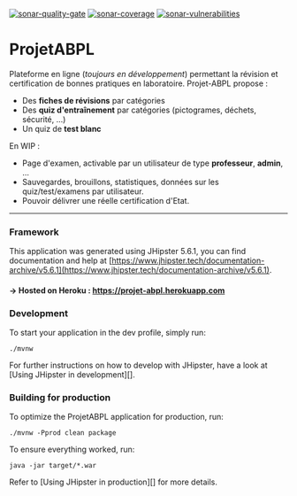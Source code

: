 [![sonar-quality-gate][sonar-quality-gate]][sonar-url] [![sonar-coverage][sonar-coverage]][sonar-url] [![sonar-vulnerabilities][sonar-vulnerabilities]][sonar-url]

# ProjetABPL

Plateforme en ligne (*toujours en développement*) permettant la révision et certification de bonnes pratiques en laboratoire.
Projet-ABPL propose : 
- Des **fiches de révisions** par catégories
- Des **quiz d'entraînement** par catégories (pictogrames, déchets, sécurité, ...)
- Un quiz de **test blanc**

En WIP :
- Page d'examen, activable par un utilisateur de type **professeur**, **admin**, ...
- Sauvegardes, brouillons, statistiques, données sur les quiz/test/examens par utilisateur.
- Pouvoir délivrer une réelle certification d'Etat.

---------------------------------------------------------------------
### Framework
This application was generated using JHipster 5.6.1, you can find documentation and help at [https://www.jhipster.tech/documentation-archive/v5.6.1](https://www.jhipster.tech/documentation-archive/v5.6.1).

#### -> Hosted on Heroku : https://projet-abpl.herokuapp.com

### Development

To start your application in the dev profile, simply run:

    ./mvnw

For further instructions on how to develop with JHipster, have a look at [Using JHipster in development][].


### Building for production

To optimize the ProjetABPL application for production, run:

    ./mvnw -Pprod clean package

To ensure everything worked, run:

    java -jar target/*.war

Refer to [Using JHipster in production][] for more details.

[sonar-url]: https://sonarcloud.io/dashboard?id=projet-abpl
[sonar-quality-gate]: https://sonarcloud.io/api/project_badges/measure?project=projet-abpl&metric=alert_status
[sonar-coverage]: https://sonarcloud.io/api/project_badges/measure?project=projet-abpl&metric=coverage
[sonar-vulnerabilities]: https://sonarcloud.io/api/project_badges/measure?project=projet-abpl&metric=vulnerabilities
